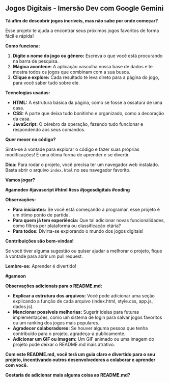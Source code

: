 ## Jogos Digitais - Imersão Dev com Google Gemini

**Tá afim de descobrir jogos incríveis, mas não sabe por onde começar?** 

Esse projeto te ajuda a encontrar seus próximos jogos favoritos de forma fácil e rápida! 

**Como funciona:**

1. **Digite o nome do jogo ou gênero:** Escreva o que você está procurando na barra de pesquisa.
2. **Mágica acontece:** A aplicação vasculha nossa base de dados e te mostra todos os jogos que combinam com a sua busca.
3. **Clique e explore:** Cada resultado te leva direto para a página do jogo, para você saber tudo sobre ele.

**Tecnologias usadas:**

* **HTML:** A estrutura básica da página, como se fosse a ossatura de uma casa.
* **CSS:** A parte que deixa tudo bonitinho e organizado, como a decoração da casa.
* **JavaScript:** O cérebro da operação, fazendo tudo funcionar e respondendo aos seus comandos.

**Quer mexer no código?** ️

Sinta-se à vontade para explorar o código e fazer suas próprias modificações! É uma ótima forma de aprender e se divertir.

**Dica:** Para rodar o projeto, você precisa ter um navegador web instalado. Basta abrir o arquivo `index.html` no seu navegador favorito.

**Vamos jogar?** 

**#gamedev #javascript #html #css #jogosdigitais #coding**

**Observações:**

* **Para iniciantes:** Se você está começando a programar, esse projeto é um ótimo ponto de partida.
* **Para quem já tem experiência:** Que tal adicionar novas funcionalidades, como filtros por plataforma ou classificação etária?
* **Para todos:** Divirta-se explorando o mundo dos jogos digitais!

**Contribuições são bem-vindas!** 

Se você tiver alguma sugestão ou quiser ajudar a melhorar o projeto, fique à vontade para abrir um pull request.

**Lembre-se:** Aprender é divertido! 

**#gameon**

**Observações adicionais para o README.md:**

* **Explicar a estrutura dos arquivos:** Você pode adicionar uma seção explicando a função de cada arquivo (index.html, style.css, app.js, dados.js).
* **Mencionar possíveis melhorias:** Sugerir ideias para futuras implementações, como um sistema de login para salvar jogos favoritos ou um ranking dos jogos mais populares.
* **Agradecer colaboradores:** Se houver alguma pessoa que tenha contribuído para o projeto, agradeça-a publicamente.
* **Adicionar um GIF ou imagem:** Um GIF animado ou uma imagem do projeto pode deixar o README.md mais atrativo.

**Com este README.md, você terá um guia claro e divertido para o seu projeto, incentivando outros desenvolvedores a colaborar e aprender com você.**

**Gostaria de adicionar mais alguma coisa ao README.md?**
